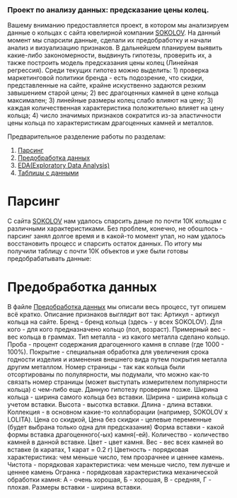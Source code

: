 ### Проект по анализу данных: предсказание цены колец.
Вашему вниманию предоставляется проект, в котором мы анализируем данные о кольцах с сайта ювелирной компании [SOKOLOV](https://sokolov.ru/). На данный момент мы спарсили данные, сделали их предобработку и начали анализ и визуализацию признаков. В дальнейшем планируем выявить какие-либо закономерности, выдвинуть гипотезы, проверить их, а также построить модель предсказания цены колец (Линейная регрессия). Среди текущих гипотез можно выделить: 1) проверка маркетинговой политики бренда - есть подозрение, что скидки, представленные на сайте, крайне искуственно задаются резким завышением старой цены; 2) вес драгоценных камней в цене кольца максимален; 3) линейные размеры колец слабо влияют на цену; 3) каждая количественная характеристика положительно влияет на цену кольца; 4) число значимых признаков сократится из-за эластичности цены кольца по характеристикам драгоценных камней и металлов.


Предварительное разделение работы по разделам:
1. [Парсинг](parser.ipynb)
2. [Предобработка данных](Предобработка_данных.ipynb)
3. [EDA(Exploratory Data Analysis)](EDA.ipynb)
4. [Таблицы с данными](Data/)

# Парсинг
С сайта [SOKOLOV](https://sokolov.ru/) нам удалось спарсить даные по почти 10К кольцам с различными характеристиками. Без проблем, конечно, не обошлось - парсинг занял долгое время и в какой-то момент упал, но нам удалось восстановить процесс и спарсить остаток данных. По итогу мы получили таблицу с почти 10К объектов и уже были готовы предобрабатывать данные:

# Предобработка данных
В файле [Предобработка данных](Предобработка_данных.ipynb) мы описали весь процесс, тут опишем всё кратко. Описание признаков выглядит вот так:
  Артикул - артикул кольца на сайте.
  Бренд - бренд кольца (здесь - у всех SOKOLOV).
  Для кого - для кого предназначено кольцо (пол, возраст).
  Примерный вес - вес кольца в граммах.
  Тип металла - из какого металла сделано кольцо.
  Проба - процент содержания драгоценного камня в сплаве (где 1000 - 100%).
  Покрытие - специальная обработка для увеличения срока годности изделия и изменения внешнего вида путем покрытия металла другим металлом.
  Номер страницы - так как кольца были отсортированы по полулярности, мы подумали, что можно как-то связать номер страницы (может выступать измерителем популярности кольца) с чем-либо еще. Данную гипотезу проверим позже.
  Ширина кольца - ширина самого кольца без вставки.
  Ширина - ширина кольца с учетом вставки.
  Высота - высотка вставки.
  Длина - длина вставки.
  Коллекция - в основном какие-то коллаборации (например, SOKOLOV x LOLITA).
  Цена со скидкой, Цена без скидки - целевые переменные (будет выбрана только одна для предсказания)
  Форма вставки - какой формы вставка драгоценного(-ых) камня(-ей).
  Количество - количество камней в данной вставке.
  Цвет - цвет камня.
  Вес - вес всех камней во вставке (в каратах, 1 карат = 0.2 г)
  Цветность - порядковая характеристика: чем меньше число, тем прозрачнее и ценнее камень.
  Чистота - порядковая характеристика: чем меньше число, тем лувчше и ценнее камень
  Огранка - порядковая характеристика механической обработки камня: А - очень хорошая, Б - хорошая, В - средняя, Г - плохая.
  Размеры вставки - ширина вставки.
